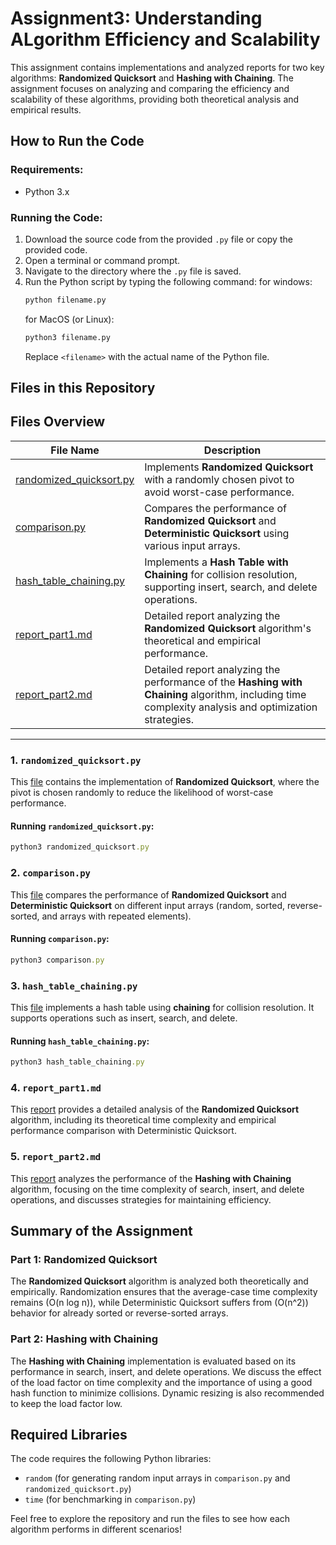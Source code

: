 # Assignment3: Understanding ALgorithm Efficiency and Scalability
This assignment contains implementations and analyzed reports for two key algorithms: **Randomized Quicksort** and **Hashing with Chaining**. The assignment focuses on analyzing and comparing the efficiency and scalability of these algorithms, providing both theoretical analysis and empirical results.

## How to Run the Code

### Requirements:
- Python 3.x

### Running the Code:
1. Download the source code from the provided `.py` file or copy the provided code.
2. Open a terminal or command prompt.
3. Navigate to the directory where the `.py` file is saved.
4. Run the Python script by typing the following command:
   for windows:
   ``` bash
   python filename.py
   ```
   for MacOS (or Linux):
   ``` bash
   python3 filename.py
   ```
   Replace `<filename>` with the actual name of the Python file.


## Files in this Repository

## Files Overview

| File Name                  | Description                                                                                  |
|----------------------------|----------------------------------------------------------------------------------------------|
| [randomized_quicksort.py](./randomized_quicksort.py)   | Implements **Randomized Quicksort** with a randomly chosen pivot to avoid worst-case performance. |
| [comparison.py](./comparison.py)             | Compares the performance of **Randomized Quicksort** and **Deterministic Quicksort** using various input arrays. |
| [hash_table_chaining.py](./hash_table_chaining.py)    | Implements a **Hash Table with Chaining** for collision resolution, supporting insert, search, and delete operations. |
| [report_part1.md](./report_part1.md)           | Detailed report analyzing the **Randomized Quicksort** algorithm's theoretical and empirical performance. |
| [report_part2.md](./report_part2.md)           | Detailed report analyzing the performance of the **Hashing with Chaining** algorithm, including time complexity analysis and optimization strategies. |

---


### 1. `randomized_quicksort.py`
This [file](randomized_quicksort.py) contains the implementation of **Randomized Quicksort**, where the pivot is chosen randomly to reduce the likelihood of worst-case performance.

#### Running `randomized_quicksort.py`:
```ruby
python3 randomized_quicksort.py
```


### 2. `comparison.py`
This [file](./comparison.py) compares the performance of **Randomized Quicksort** and **Deterministic Quicksort** on different input arrays (random, sorted, reverse-sorted, and arrays with repeated elements).

#### Running `comparison.py`:
```ruby
python3 comparison.py
```

### 3. `hash_table_chaining.py`
This [file](hash_table_chaining.py) implements a hash table using **chaining** for collision resolution. It supports operations such as insert, search, and delete.

#### Running `hash_table_chaining.py`:
```ruby
python3 hash_table_chaining.py
```

### 4. `report_part1.md`
This [report](report_part1.md) provides a detailed analysis of the **Randomized Quicksort** algorithm, including its theoretical time complexity and empirical performance comparison with Deterministic Quicksort.


### 5. `report_part2.md`
This [report](report_part2.md) analyzes the performance of the **Hashing with Chaining** algorithm, focusing on the time complexity of search, insert, and delete operations, and discusses strategies for maintaining efficiency.

## Summary of the Assignment

### Part 1: Randomized Quicksort
The **Randomized Quicksort** algorithm is analyzed both theoretically and empirically. Randomization ensures that the average-case time complexity remains \(O(n log n)\), while Deterministic Quicksort suffers from \(O(n^2)\) behavior for already sorted or reverse-sorted arrays.

### Part 2: Hashing with Chaining
The **Hashing with Chaining** implementation is evaluated based on its performance in search, insert, and delete operations. We discuss the effect of the load factor on time complexity and the importance of using a good hash function to minimize collisions. Dynamic resizing is also recommended to keep the load factor low.

## Required Libraries
The code requires the following Python libraries:
- `random` (for generating random input arrays in `comparison.py` and `randomized_quicksort.py`)
- `time` (for benchmarking in `comparison.py`)

Feel free to explore the repository and run the files to see how each algorithm performs in different scenarios!
